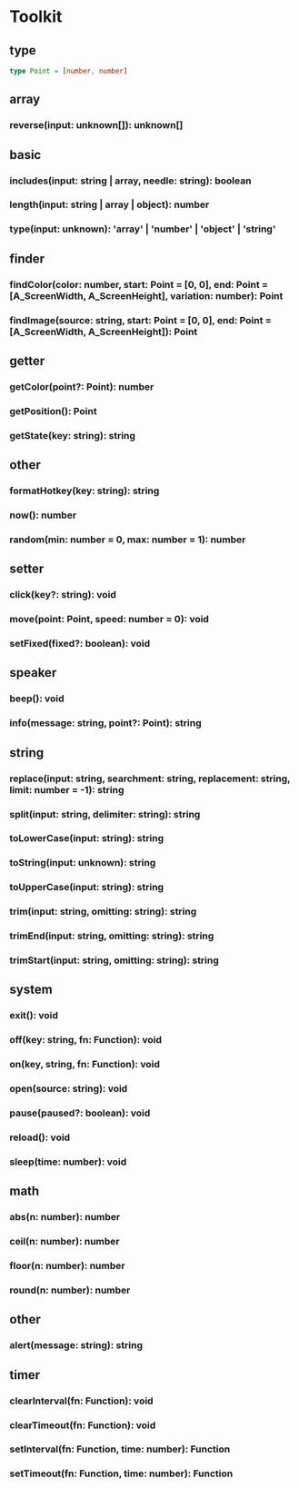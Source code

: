 # Toolkit

## type

```typescript
type Point = [number, number]
```

## array

### reverse(input: unknown[]): unknown[]

## basic

### includes(input: string | array, needle: string): boolean

### length(input: string | array | object): number

### type(input: unknown): 'array' | 'number' | 'object' | 'string'

## finder

### findColor(color: number, start: Point = [0, 0], end: Point = [A_ScreenWidth, A_ScreenHeight], variation: number): Point

### findImage(source: string, start: Point = [0, 0], end: Point = [A_ScreenWidth, A_ScreenHeight]): Point

## getter

### getColor(point?: Point): number

### getPosition(): Point

### getState(key: string): string

## other

### formatHotkey(key: string): string

### now(): number

### random(min: number = 0, max: number = 1): number

## setter

### click(key?: string): void

### move(point: Point, speed: number = 0): void

### setFixed(fixed?: boolean): void

## speaker

### beep(): void

### info(message: string, point?: Point): string

## string

### replace(input: string, searchment: string, replacement: string, limit: number = -1): string

### split(input: string, delimiter: string): string

### toLowerCase(input: string): string

### toString(input: unknown): string

### toUpperCase(input: string): string

### trim(input: string, omitting: string): string

### trimEnd(input: string, omitting: string): string

### trimStart(input: string, omitting: string): string

## system

### exit(): void

### off(key: string, fn: Function): void

### on(key, string, fn: Function): void

### open(source: string): void

### pause(paused?: boolean): void

### reload(): void

### sleep(time: number): void

## math

### abs(n: number): number
  
### ceil(n: number): number

### floor(n: number): number

### round(n: number): number

## other

### alert(message: string): string

## timer

### clearInterval(fn: Function): void

### clearTimeout(fn: Function): void

### setInterval(fn: Function, time: number): Function

### setTimeout(fn: Function, time: number): Function
